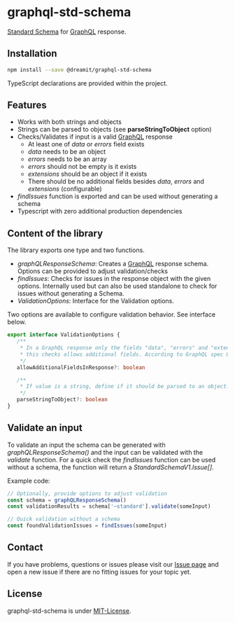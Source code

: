 # graphql-std-schema

[Standard Schema][1] for [GraphQL][2] response.

## Installation

```sh
npm install --save @dreamit/graphql-std-schema
```

TypeScript declarations are provided within the project.

## Features

- Works with both strings and objects
- Strings can be parsed to objects (see **parseStringToObject** option)
- Checks/Validates if input is a valid [GraphQL][2] response
  - At least one of _data_ or _errors_ field exists
  - _data_ needs to be an object
  - _errors_ needs to be an array
  - _errors_ should not be empty is it exists
  - _extensions_ should be an object if it exists
  - There should be no additional fields besides _data_, _errors_ and
    _extensions_ (configurable)
- _findIssues_ function is exported and can be used without generating a schema
- Typescript with zero additional production dependencies

## Content of the library

The library exports one type and two functions.

- _graphQLResponseSchema_: Creates a [GraphQL][2] response schema. Options can
  be provided to adjust validation/checks
- _findIssues_: Checks for issues in the response object with the given options.
  Internally used but can also be used standalone to check for issues without
  generating a Schema.
- _ValidationOptions_: Interface for the Validation options.

Two options are available to configure validation behavior. See interface below.

```typescript
export interface ValidationOptions {
   /**
    * In a GraphQL response only the fields "data", "errors" and "extensions" are allowed. When set to true
    * this checks allows additional fields. According to GraphQL spec October 2021 this should not be the case.
    */
   allowAdditionalFieldsInResponse?: boolean

   /**
    * If value is a string, define if it should be parsed to an object. Otherwise an issue will be created.
    */
   parseStringToObject?: boolean
}
```

## Validate an input

To validate an input the schema can be generated with _graphQLResponseSchema()_
and the input can be validated with the\
_validate_ function. For a quick check the _findIssues_ function can be used
without a schema, the function will return a _StandardSchemaV1.Issue[]_.

Example code:

```typescript
// Optionally, provide options to adjust validation
const schema = graphQLResponseSchema()
const validationResults = schema['~standard'].validate(someInput)

// Quick validation without a schema
const foundValidationIssues = findIssues(someInput)
```

## Contact

If you have problems, questions or issues please visit our
[Issue page](https://github.com/dreamit-de/graphql-std-schema/issues) and open a
new issue if there are no fitting issues for your topic yet.

## License

graphql-std-schema is under [MIT-License](./LICENSE).

[1]: https://standardschema.dev/
[2]: https://spec.graphql.org/
